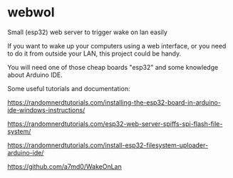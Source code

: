 # webwol
Small (esp32) web server to trigger wake on lan easily

If you want to wake up your computers using a web interface, or you need to do it from outside your LAN, this project could be handy.

You will need one of those cheap boards "esp32" and some knowledge about Arduino IDE.


Some useful tutorials and documentation:

https://randomnerdtutorials.com/installing-the-esp32-board-in-arduino-ide-windows-instructions/

https://randomnerdtutorials.com/esp32-web-server-spiffs-spi-flash-file-system/

https://randomnerdtutorials.com/install-esp32-filesystem-uploader-arduino-ide/

https://github.com/a7md0/WakeOnLan
